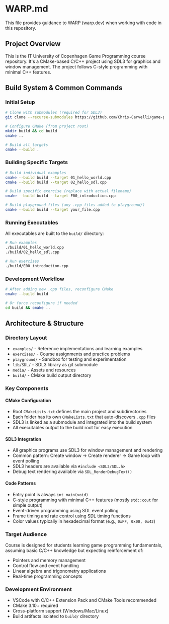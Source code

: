 # WARP.md

This file provides guidance to WARP (warp.dev) when working with code in this repository.

## Project Overview
This is the IT University of Copenhagen Game Programming course repository. It's a CMake-based C/C++ project using SDL3 for graphics and window management. The project follows C-style programming with minimal C++ features.

## Build System & Common Commands

### Initial Setup
```bash
# Clone with submodules (required for SDL3)
git clone --recurse-submodules https://github.com/Chris-Carvelli/game-programming-25.git

# Configure CMake (from project root)
mkdir build && cd build
cmake ..

# Build all targets
cmake --build .
```

### Building Specific Targets
```bash
# Build individual examples
cmake --build build --target 01_hello_world.cpp
cmake --build build --target 02_hello_sdl.cpp

# Build specific exercise (replace with actual filename)
cmake --build build --target E00_introduction.cpp

# Build playground files (any .cpp files added to playground/)
cmake --build build --target your_file.cpp
```

### Running Executables
All executables are built to the `build/` directory:
```bash
# Run examples
./build/01_hello_world.cpp
./build/02_hello_sdl.cpp

# Run exercises
./build/E00_introduction.cpp
```

### Development Workflow
```bash
# After adding new .cpp files, reconfigure CMake
cmake --build build

# Or force reconfigure if needed
cd build && cmake ..
```

## Architecture & Structure

### Directory Layout
- `examples/` - Reference implementations and learning examples
- `exercises/` - Course assignments and practice problems  
- `playground/` - Sandbox for testing and experimentation
- `lib/SDL/` - SDL3 library as git submodule
- `media/` - Assets and resources
- `build/` - CMake build output directory

### Key Components

#### CMake Configuration
- Root `CMakeLists.txt` defines the main project and subdirectories
- Each folder has its own `CMakeLists.txt` that auto-discovers `.cpp` files
- SDL3 is linked as a submodule and integrated into the build system
- All executables output to the build root for easy execution

#### SDL3 Integration
- All graphics programs use SDL3 for window management and rendering
- Common pattern: Create window → Create renderer → Game loop with event polling
- SDL3 headers are available via `#include <SDL3/SDL.h>`
- Debug text rendering available via `SDL_RenderDebugText()`

#### Code Patterns
- Entry point is always `int main(void)`
- C-style programming with minimal C++ features (mostly `std::cout` for simple output)
- Event-driven programming using SDL event polling
- Frame timing and rate control using SDL timing functions
- Color values typically in hexadecimal format (e.g., `0xFF, 0x00, 0x42`)

### Target Audience
Course is designed for students learning game programming fundamentals, assuming basic C/C++ knowledge but expecting reinforcement of:
- Pointers and memory management
- Control flow and event handling
- Linear algebra and trigonometry applications
- Real-time programming concepts

### Development Environment
- VSCode with C/C++ Extension Pack and CMake Tools recommended
- CMake 3.10+ required
- Cross-platform support (Windows/Mac/Linux)
- Build artifacts isolated to `build/` directory
